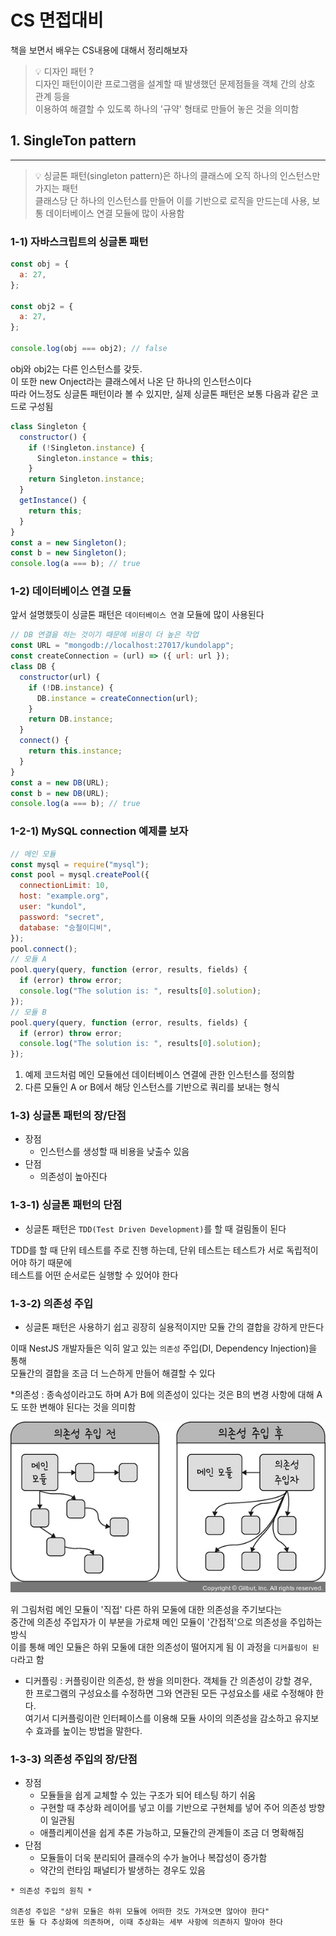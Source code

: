 # CS 면접대비

책을 보면서 배우는 CS내용에 대해서 정리해보자

> 💡 디자인 패턴 ? <br>
> 디자인 패턴이이란 프로그램을 설계할 때 발생했던 문제점들을 객체 간의 상호 관계 등을<br>
> 이용하여 해결할 수 있도록 하나의 '규약' 형태로 만들어 놓은 것을 의미함

## 1. SingleTon pattern

---

> 💡 싱글톤 패턴(singleton pattern)은 하나의 클래스에 오직 하나의 인스턴스만 가지는 패턴<br>
> 클래스당 단 하나의 인스턴스를 만들어 이를 기반으로 로직을 만드는데 사용, 보통 데이터베이스 연결 모듈에 많이 사용함

### 1-1) 자바스크립트의 싱글톤 패턴

```javascript
const obj = {
  a: 27,
};

const obj2 = {
  a: 27,
};

console.log(obj === obj2); // false
```

obj와 obj2는 다른 인스턴스를 갖듯. <br>
이 또한 new Onject라는 클래스에서 나온 단 하나의 인스턴스이다 <br>
따라 어느정도 싱글톤 패턴이라 볼 수 있지만, 실제 싱글톤 패턴은 보통 다음과 같은 코드로 구성됨

```javascript
class Singleton {
  constructor() {
    if (!Singleton.instance) {
      Singleton.instance = this;
    }
    return Singleton.instance;
  }
  getInstance() {
    return this;
  }
}
const a = new Singleton();
const b = new Singleton();
console.log(a === b); // true
```

### 1-2) 데이터베이스 연결 모듈

앞서 설명했듯이 싱글톤 패턴은 `데이터베이스 연결` 모듈에 많이 사용된다

```javascript
// DB 연결을 하는 것이기 때문에 비용이 더 높은 작업
const URL = "mongodb://localhost:27017/kundolapp";
const createConnection = (url) => ({ url: url });
class DB {
  constructor(url) {
    if (!DB.instance) {
      DB.instance = createConnection(url);
    }
    return DB.instance;
  }
  connect() {
    return this.instance;
  }
}
const a = new DB(URL);
const b = new DB(URL);
console.log(a === b); // true
```

### 1-2-1) MySQL connection 예제를 보자

```javascript
// 메인 모듈
const mysql = require("mysql");
const pool = mysql.createPool({
  connectionLimit: 10,
  host: "example.org",
  user: "kundol",
  password: "secret",
  database: "승철이디비",
});
pool.connect();
// 모듈 A
pool.query(query, function (error, results, fields) {
  if (error) throw error;
  console.log("The solution is: ", results[0].solution);
});
// 모듈 B
pool.query(query, function (error, results, fields) {
  if (error) throw error;
  console.log("The solution is: ", results[0].solution);
});
```

1. 예제 코드처럼 메인 모듈에선 데이터베이스 연결에 관한 인스턴스를 정의함
2. 다른 모듈인 A or B에서 해당 인스턴스를 기반으로 쿼리를 보내는 형식

### 1-3) 싱글톤 패턴의 장/단점

- 장점
  - 인스턴스를 생성할 때 비용을 낮출수 있음
- 단점
  - 의존성이 높아진다

### 1-3-1) 싱글톤 패턴의 단점

- 싱글톤 패턴은 `TDD(Test Driven Development)`를 할 때 걸림돌이 된다<br>

TDD를 할 때 단위 테스트를 주로 진행 하는데, 단위 테스트는 테스트가 서로 독립적이어야 하기 때문에<br>
테스트를 어떤 순서로든 실행할 수 있어야 한다

### 1-3-2) 의존성 주입

- 싱글톤 패턴은 사용하기 쉽고 굉장히 실용적이지만 모듈 간의 결합을 강하게 만든다

이때 NestJS 개발자들은 익히 알고 있는 `의존성` 주입(DI, Dependency Injection)을 통해<br>
모듈간의 결합을 조금 더 느슨하게 만들어 해결할 수 있다<br>

\*의존성 : 종속성이라고도 하며 A가 B에 의존성이 있다는 것은 B의 변경 사항에 대해 A도 또한 변해야 된다는 것을 의미함

![의존성주입](./images/%EC%9D%98%EC%A1%B4%EC%84%B1.png)

위 그림처럼 메인 모듈이 '직접' 다른 하위 모둘에 대한 의존성을 주기보다는<br>
중간에 의존성 주입자가 이 부분을 가로채 메인 모듈이 '간접적'으로 의존성을 주입하는 방식<br>
이를 통해 메인 모듈은 하위 모둘에 대한 의존성이 떨어지게 됨 이 과정을 `디커플링이 된다`라고 함

- 디커플링 : 커플링이란 의존성, 한 쌍을 의미한다. 객체들 간 의존성이 강할 경우, <br>
  한 프로그램의 구성요소를 수정하면 그와 연관된 모든 구성요소를 새로 수정해야 한다. <br>
  여기서 디커플링이란 인터페이스를 이용해 모듈 사이의 의존성을 감소하고 유지보수 효과를 높이는 방법을 말한다.

### 1-3-3) 의존성 주입의 장/단점

- 장점
  - 모듈들을 쉽게 교체할 수 있는 구조가 되어 테스팅 하기 쉬움
  - 구현할 때 추상화 레이어를 넣고 이를 기반으로 구현체를 넣어 주어 의존성 방향이 일관됨
  - 애플리케이션을 쉽게 추론 가능하고, 모듈간의 관계들이 조금 더 명확해짐
- 단점
  - 모듈들이 더욱 분리되어 클래수의 수가 늘어나 복잡성이 증가함
  - 약간의 런타임 패널티가 발생하는 경우도 있음

```
* 의존성 주입의 원칙 *

의존성 주입은 "상위 모듈은 하위 모듈에 어떠한 것도 가져오면 않아야 한다"
또한 둘 다 추상화에 의존하며, 이때 추상화는 세부 사항에 의존하지 말아야 한다
```

